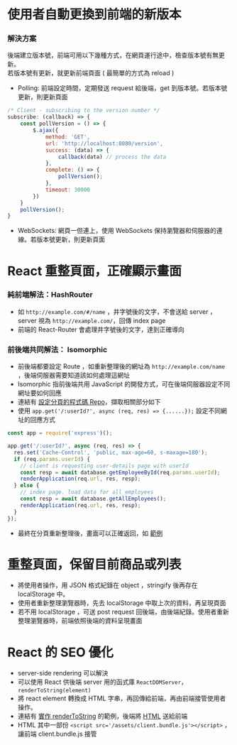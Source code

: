 # 使用者自動更換到前端的新版本

### 解決方案  
後端建立版本號，前端可用以下幾種方式，在網頁運行途中，檢查版本號有無更新。  
若版本號有更新，就更新前端頁面 ( 最簡單的方式為 reload )  
- Polling: 前端設定時間，定期發送 request 給後端，get 到版本號。若版本號更新，則更新頁面
```js
/* Client - subscribing to the version number */
subscribe: (callback) => {
    const pollVersion = () => {
        $.ajax({
            method: 'GET',
            url: 'http://localhost:8080/version', 
            success: (data) => {
                callback(data) // process the data
            },
            complete: () => {
                pollVersion();
            },
            timeout: 30000
        })
    }
    pollVersion();
}
```
- WebSockets: 網頁一但連上，使用 WebSockets 保持瀏覽器和伺服器的連線。若版本號更新，則更新頁面

# React 重整頁面，正確顯示畫面 

### 純前端解法：HashRouter
- 如 ```http://example.com/#/name``` ，井字號後的文字，不會送給 server ，server 視為 ```http://example.com/```，回傳 index page
- 前端的 React-Router 會處理井字號後的文字，達到正確導向
### 前後端共同解法： Isomorphic
- 前後端都要設定 Route ，如重新整理後的網址為 ```http://example.com/name``` ，後端伺服器需要知道該如何處理這網址
- Isomorphic 指前後端共用 JavaScript 的開發方式，可在後端伺服器設定不同網址要如何回應
- 連結有 [設定分頁的程式碼 Repo](https://github.com/andy770921/isomorphic-react-demo/blob/master/functions/index.js)，擷取相關部分如下
- 使用 ```app.get('/:userId?', async (req, res) => {......});``` 設定不同網址的回應方式

```js
const app = require('express')();

app.get('/:userId?', async (req, res) => {
  res.set('Cache-Control', 'public, max-age=60, s-maxage=180');
  if (req.params.userId) {
    // client is requesting user-details page with userId
    const resp = await database.getEmployeeById(req.params.userId);
    renderApplication(req.url, res, resp);
  } else {
    // index page. load data for all employees
    const resp = await database.getAllEmployees();
    renderApplication(req.url, res, resp);
  }
});
```
- 最終在分頁重新整理後，畫面可以正確返回，如 [範例](https://isomorphic-react-demo.firebaseapp.com/georgebrown) 

# 重整頁面，保留目前商品或列表
- 將使用者操作，用 JSON 格式紀錄在 object ，stringify 後再存在 localStorage 中。
- 使用者重新整理瀏覽器時，先去 localStorage 中取上次的資料，再呈現頁面
- 若不用 localStorage ，可送 post request 回後端，由後端紀錄。使用者重新整理瀏覽器時，前端依照後端的資料呈現畫面
# React 的 SEO 優化
- server-side rendering 可以解決
- 可以使用 React 供後端 server 用的函式庫 ```ReactDOMServer```，```renderToString(element)``` 
- 將 react element 轉換成 HTML 字串，再回傳給前端，再由前端接管使用者操作。
- 連結有 [實作 renderToString](https://github.com/andy770921/isomorphic-react-demo/blob/master/functions/index.js) 的範例，後端將 [HTML](https://github.com/andy770921/isomorphic-react-demo/blob/master/functions/template.js) 送給前端
- HTML 其中一部份 ```<script src='/assets/client.bundle.js'></script>``` ，讓前端 client.bundle.js 接管



